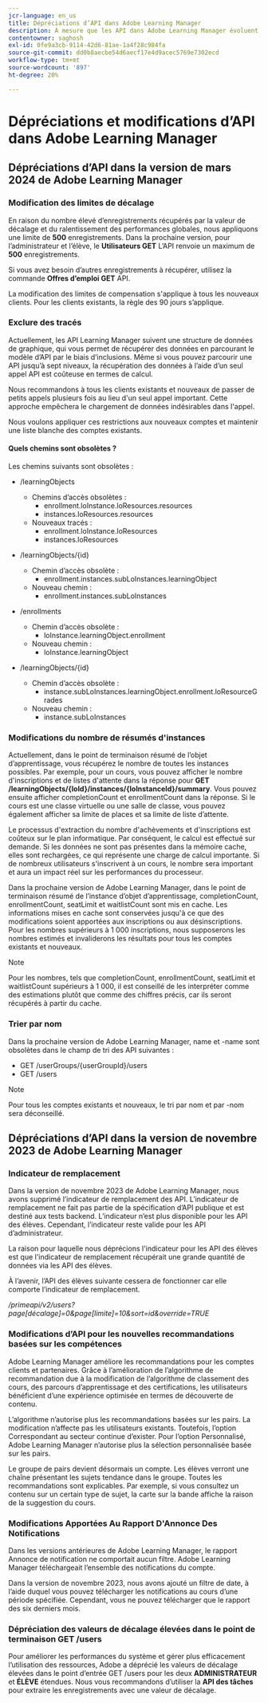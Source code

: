 ```yaml
---
jcr-language: en_us
title: Dépréciations d’API dans Adobe Learning Manager
description: À mesure que les API dans Adobe Learning Manager évoluent, elles sont régulièrement réorganisées ou mises à niveau. Lorsque les API évoluent, l’ancienne API est obsolète et finalement supprimée. Cette page contient les informations que vous devez connaître lors de la migration de versions d’API obsolètes vers des versions d’API plus récentes et plus stables.
contentowner: saghosh
exl-id: 0fe9a3cb-9114-42d6-81ae-1a4f28c984fa
source-git-commit: dd0b8aecbe54d6aecf17e4d9acec5769e7302ecd
workflow-type: tm+mt
source-wordcount: '897'
ht-degree: 20%

---
```


# Dépréciations et modifications d’API dans Adobe Learning Manager

## Dépréciations d’API dans la version de mars 2024 de Adobe Learning Manager

<!-- ### Changes in Rate Limits

With the next release of Adobe Learning Manager, we're restructuring API rate limits for new accounts. For existing accounts, only the Admin APIs will be rate-limited. After 90 days (about 3 months), we will restructure rate limits for all APIs, but existing accounts will be whitelisted according to current usage. Existing accounts need to revisit their learner API usage. 

For new accounts, if they want to increase the rate limits, they must contact the Customer Success team of ALM. 

#### Which APIs will be rate limited 

For new accounts, all Admin, Learner, and Search APIs will have rate limits and burst enforced.  

The API burst rate or burst limit refers to the maximum number of requests allowed to be made to an API in a short burst within a limited timeframe. 

The following table lists the rate and burst limits for the APIs.

<table>
    <tr>
        <th>API</th>
        <th>Number of requests-RPM</th>
        <th>Number of requests-Burst</th>
    </tr>
    <tr>
        <td>Admin</td>
        <td>5</td>
        <td>5</td>
    </tr>
    <tr>
        <td>Learner</td>
        <td>20</td>
        <td>5</td>
    </tr>
    <tr>
        <td>Search</td>
        <td>50</td>
        <td>5</td>
    </tr>
</table>
-->

### Modification des limites de décalage

En raison du nombre élevé d’enregistrements récupérés par la valeur de décalage et du ralentissement des performances globales, nous appliquons une limite de **500** enregistrements. Dans la prochaine version, pour l’administrateur et l’élève, le **Utilisateurs GET** L’API renvoie un maximum de **500** enregistrements.

Si vous avez besoin d’autres enregistrements à récupérer, utilisez la commande **Offres d’emploi GET** API.

La modification des limites de compensation s&#39;applique à tous les nouveaux clients. Pour les clients existants, la règle des 90 jours s’applique.

### Exclure des tracés

Actuellement, les API Learning Manager suivent une structure de données de graphique, qui vous permet de récupérer des données en parcourant le modèle d’API par le biais d’inclusions. Même si vous pouvez parcourir une API jusqu’à sept niveaux, la récupération des données à l’aide d’un seul appel API est coûteuse en termes de calcul.

Nous recommandons à tous les clients existants et nouveaux de passer de petits appels plusieurs fois au lieu d&#39;un seul appel important. Cette approche empêchera le chargement de données indésirables dans l&#39;appel.

Nous voulons appliquer ces restrictions aux nouveaux comptes et maintenir une liste blanche des comptes existants.

#### Quels chemins sont obsolètes ?

Les chemins suivants sont obsolètes :

* /learningObjects
   * Chemins d’accès obsolètes :
      * enrollment.loInstance.loResources.resources
      * instances.loResources.resources
   * Nouveaux tracés :
      * enrollment.loInstance.loResources
      * instances.loResources

* /learningObjects/{id}
   * Chemin d’accès obsolète :
      * enrollment.instances.subLoInstances.learningObject
   * Nouveau chemin :
      * enrollment.instances.subLoInstances

* /enrollments
   * Chemin d’accès obsolète :
      * loInstance.learningObject.enrollment
   * Nouveau chemin :
      * loInstance.learningObject

* /learningObjects/{id}
   * Chemin d’accès obsolète :
      * instance.subLoInstances.learningObject.enrollment.loResourceGrades
   * Nouveau chemin :
      * instance.subLoInstances

### Modifications du nombre de résumés d&#39;instances

Actuellement, dans le point de terminaison résumé de l’objet d’apprentissage, vous récupérez le nombre de toutes les instances possibles. Par exemple, pour un cours, vous pouvez afficher le nombre d&#39;inscriptions et de listes d&#39;attente dans la réponse pour **GET /learningObjects/{loId}/instances/{loInstanceId}/summary**. Vous pouvez ensuite afficher completionCount et enrollmentCount dans la réponse. Si le cours est une classe virtuelle ou une salle de classe, vous pouvez également afficher sa limite de places et sa limite de liste d’attente.

Le processus d&#39;extraction du nombre d&#39;achèvements et d&#39;inscriptions est coûteux sur le plan informatique. Par conséquent, le calcul est effectué sur demande. Si les données ne sont pas présentes dans la mémoire cache, elles sont rechargées, ce qui représente une charge de calcul importante. Si de nombreux utilisateurs s&#39;inscrivent à un cours, le nombre sera important et aura un impact réel sur les performances du processeur.

Dans la prochaine version de Adobe Learning Manager, dans le point de terminaison résumé de l’instance d’objet d’apprentissage, completionCount, enrollmentCount, seatLimit et waitlistCount sont mis en cache. Les informations mises en cache sont conservées jusqu&#39;à ce que des modifications soient apportées aux inscriptions ou aux désinscriptions. Pour les nombres supérieurs à 1 000 inscriptions, nous supposerons les nombres estimés et invaliderons les résultats pour tous les comptes existants et nouveaux.

>[!NOTE]
>
>Pour les nombres, tels que completionCount, enrollmentCount, seatLimit et waitlistCount supérieurs à 1 000, il est conseillé de les interpréter comme des estimations plutôt que comme des chiffres précis, car ils seront récupérés à partir du cache.

### Trier par nom

Dans la prochaine version de Adobe Learning Manager, name et -name sont obsolètes dans le champ de tri des API suivantes :

* GET /userGroups/{userGroupId}/users
* GET /users

>[!NOTE]
>
>Pour tous les comptes existants et nouveaux, le tri par nom et par -nom sera déconseillé.


## Dépréciations d’API dans la version de novembre 2023 de Adobe Learning Manager

### Indicateur de remplacement

Dans la version de novembre 2023 de Adobe Learning Manager, nous avons supprimé l’indicateur de remplacement des API. L’indicateur de remplacement ne fait pas partie de la spécification d’API publique et est destiné aux tests backend. L’indicateur n’est plus disponible pour les API des élèves. Cependant, l’indicateur reste valide pour les API d’administrateur.

La raison pour laquelle nous déprécions l&#39;indicateur pour les API des élèves est que l&#39;indicateur de remplacement récupérait une grande quantité de données via les API des élèves.

À l’avenir, l’API des élèves suivante cessera de fonctionner car elle comporte l’indicateur de remplacement.

_/primeapi/v2/users?page[décalage]=0&amp;page[limite]=10&amp;sort=id&amp;override=TRUE_

### Modifications d’API pour les nouvelles recommandations basées sur les compétences

Adobe Learning Manager améliore les recommandations pour les comptes clients et partenaires. Grâce à l’amélioration de l’algorithme de recommandation due à la modification de l’algorithme de classement des cours, des parcours d’apprentissage et des certifications, les utilisateurs bénéficient d’une expérience optimisée en termes de découverte de contenu.

L’algorithme n’autorise plus les recommandations basées sur les pairs. La modification n’affecte pas les utilisateurs existants. Toutefois, l’option Correspondant au secteur continue d’exister. Pour l’option Personnalisé, Adobe Learning Manager n’autorise plus la sélection personnalisée basée sur les pairs.

Le groupe de pairs devient désormais un compte. Les élèves verront une chaîne présentant les sujets tendance dans le groupe. Toutes les recommandations sont explicables. Par exemple, si vous consultez un contenu sur un certain type de sujet, la carte sur la bande affiche la raison de la suggestion du cours.

### Modifications Apportées Au Rapport D&#39;Annonce Des Notifications

Dans les versions antérieures de Adobe Learning Manager, le rapport Annonce de notification ne comportait aucun filtre. Adobe Learning Manager téléchargeait l’ensemble des notifications du compte.

Dans la version de novembre 2023, nous avons ajouté un filtre de date, à l’aide duquel vous pouvez télécharger les notifications au cours d’une période spécifiée.  Cependant, vous ne pouvez télécharger que le rapport des six derniers mois.

### Dépréciation des valeurs de décalage élevées dans le point de terminaison GET /users

Pour améliorer les performances du système et gérer plus efficacement l’utilisation des ressources, Adobe a déprécié les valeurs de décalage élevées dans le point d’entrée GET /users pour les deux **ADMINISTRATEUR** et **ÉLÈVE** étendues. Nous vous recommandons d’utiliser la **API des tâches** pour extraire les enregistrements avec une valeur de décalage.

